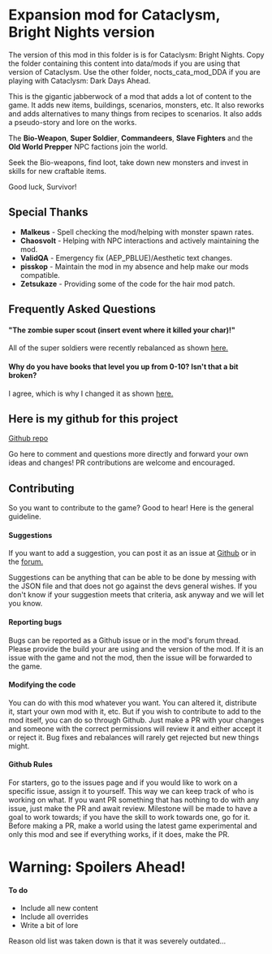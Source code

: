 # Expansion mod for Cataclysm, Bright Nights version

The version of this mod in this folder is is for Cataclysm: Bright Nights. Copy the folder containing this content into data/mods if you are using that version of Cataclysm. Use the other folder, nocts_cata_mod_DDA if you are playing with Cataclysm: Dark Days Ahead.

This is the gigantic jabberwock of a mod that adds a lot of content to the game. It adds new items, buildings, scenarios, monsters, etc. It also reworks and adds alternatives to many things from recipes to scenarios. It also adds a pseudo-story and lore on the works.

The **Bio-Weapon**, **Super Soldier**, **Commandeers**, **Slave Fighters** and the **Old World Prepper** NPC factions join the world.

Seek the Bio-weapons, find loot, take down new monsters and invest in skills for new craftable items.

Good luck, Survivor!

## Special Thanks

* **Malkeus** - Spell checking the mod/helping with monster spawn rates.
* **Chaosvolt** - Helping with NPC interactions and actively maintaining the mod.
* **ValidQA** - Emergency fix (AEP_PBLUE)/Aesthetic text changes.
* **pisskop** - Maintain the mod in my absence and help make our mods compatible.
* **Zetsukaze** - Providing some of the code for the hair mod patch.

## Frequently Asked Questions

#### "The zombie super scout (insert event where it killed your char)!"

All of the super soldiers were recently rebalanced as shown [here.](https://github.com/Noctifer-de-Mortem/nocts_cata_mod/pull/57)


#### Why do you have books that level you up from 0-10? Isn't that a bit broken?

I agree, which is why I changed it as shown [here.](https://github.com/Noctifer-de-Mortem/nocts_cata_mod/pull/51)

## Here is my github for this project

[Github repo](https://github.com/Noctifer-de-Mortem/nocts_cata_mod)

Go here to comment and questions more directly and forward your own ideas and changes!
PR contributions are welcome and encouraged.

## Contributing
So you want to contribute to the game? Good to hear! Here is the general guideline.

#### Suggestions
If you want to add a suggestion, you can post it as an issue at [Github](https://github.com/Noctifer-de-Mortem/nocts_cata_mod/issues) or in the [forum.](https://discourse.cataclysmdda.org/t/cataclysm-mod/10523)

Suggestions can be anything that can be able to be done by messing with the JSON file and that does not go against the devs general wishes. If you don't know if your suggestion meets that criteria, ask anyway and we will let you know.

#### Reporting bugs
Bugs can be reported as a Github issue or in the mod's forum thread. Please provide the build your are using and the version of the mod. If it is an issue with the game and not the mod, then the issue will be forwarded to the game.

#### Modifying the code
You can do with this mod whatever you want. You can altered it, distribute it, start your own mod with it, etc. But if you wish to contribute to add to the mod itself, you can do so through Github. Just make a PR with your changes and someone with the correct permissions will review it and either accept it or reject it. Bug fixes and rebalances will rarely get rejected but new things might.

#### Github Rules
For starters, go to the issues page and if you would like to work on a specific issue, assign it to yourself. This way we can keep track of who is working on what. If you want PR something that has nothing to do with any issue, just make the PR and await review. Milestone will be made to have a goal to work towards; if you have the skill to work towards one, go for it. Before making a PR, make a world using the latest game experimental and only this mod and see if everything works, if it does, make the PR.

# Warning: Spoilers Ahead!

#### To do
* Include all new content
* Include all overrides
* Write a bit of lore

Reason old list was taken down is that it was severely outdated...